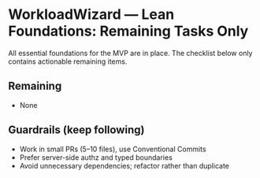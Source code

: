 # WorkloadWizard — Lean Foundations: Remaining Tasks Only

All essential foundations for the MVP are in place. The checklist below only contains actionable remaining items.

## Remaining

- None

## Guardrails (keep following)

- Work in small PRs (5–10 files), use Conventional Commits
- Prefer server-side authz and typed boundaries
- Avoid unnecessary dependencies; refactor rather than duplicate
